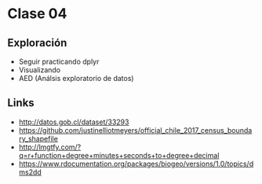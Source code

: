 # Clase 04

## Exploración

- Seguir practicando dplyr
- Visualizando
- AED (Análsis exploratorio de datos)

## Links

- http://datos.gob.cl/dataset/33293
- https://github.com/justinelliotmeyers/official_chile_2017_census_boundary_shapefile
- http://lmgtfy.com/?q=r+function+degree+minutes+seconds+to+degree+decimal
- https://www.rdocumentation.org/packages/biogeo/versions/1.0/topics/dms2dd
